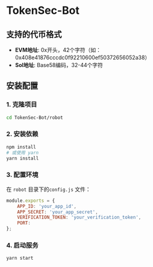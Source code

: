 # TokenSec-Bot

## 支持的代币格式

- **EVM地址**: 0x开头，42个字符（如：0x408e41876cccdc0f92210600ef50372656052a38）
- **Sol地址**: Base58编码，32-44个字符

## 安装配置

### 1. 克隆项目

```bash
cd TokenSec-Bot/robot
```

### 2. 安装依赖

```bash
npm install
# 或使用 yarn
yarn install
```

### 3. 配置环境

在 `robot` 目录下的`config.js` 文件：

```javascript
module.exports = {
    APP_ID: 'your_app_id',
    APP_SECRET: 'your_app_secret',
    VERIFICATION_TOKEN: 'your_verification_token',
    PORT: 
};
```

### 4. 启动服务

```bash
yarn start
```

